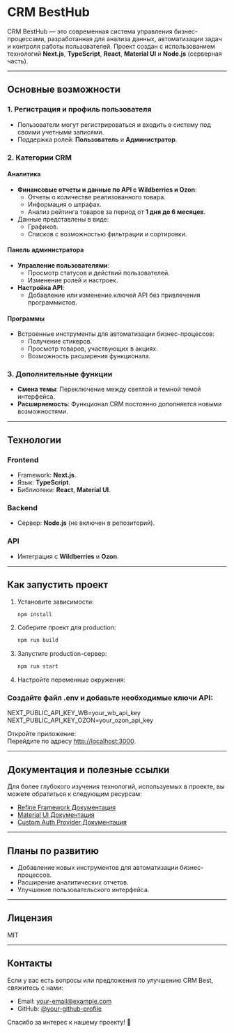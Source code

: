 # CRM BestHub

CRM BestHub — это современная система управления бизнес-процессами, разработанная для анализа данных, автоматизации задач и контроля работы пользователей. Проект создан с использованием технологий **Next.js**, **TypeScript**, **React**, **Material UI** и **Node.js** (серверная часть).

---

## Основные возможности

### 1. Регистрация и профиль пользователя

- Пользователи могут регистрироваться и входить в систему под своими учетными записями.
- Поддержка ролей: **Пользователь** и **Администратор**.

### 2. Категории CRM

#### Аналитика

- **Финансовые отчеты и данные по API с Wildberries и Ozon**:
  - Отчеты о количестве реализованного товара.
  - Информация о штрафах.
  - Анализ рейтинга товаров за период от **1 дня до 6 месяцев**.
- Данные представлены в виде:
  - Графиков.
  - Списков с возможностью фильтрации и сортировки.

#### Панель администратора

- **Управление пользователями**:
  - Просмотр статусов и действий пользователей.
  - Изменение ролей и настроек.
- **Настройка API**:
  - Добавление или изменение ключей API без привлечения программистов.

#### Программы

- Встроенные инструменты для автоматизации бизнес-процессов:
  - Получение стикеров.
  - Просмотр товаров, участвующих в акциях.
  - Возможность расширения функционала.

### 3. Дополнительные функции

- **Смена темы**: Переключение между светлой и темной темой интерфейса.
- **Расширяемость**: Функционал CRM постоянно дополняется новыми возможностями.

---

## Технологии

### Frontend

- Framework: **Next.js**.
- Язык: **TypeScript**.
- Библиотеки: **React**, **Material UI**.

### Backend

- Сервер: **Node.js** (не включен в репозиторий).

### API

- Интеграция с **Wildberries** и **Ozon**.

---

## Как запустить проект

1. Установите зависимости:

   ```bash
   npm install


   ```

2. Соберите проект для production:

   ```bash
   npm run build

   ```

3. Запустите production-сервер:

   ```bash
   npm run start

   ```

4. Настройте переменные окружения:

### Создайте файл .env и добавьте необходимые ключи API:

NEXT_PUBLIC_API_KEY_WB=your_wb_api_key
NEXT_PUBLIC_API_KEY_OZON=your_ozon_api_key

Откройте приложение:  
Перейдите по адресу [http://localhost:3000](http://localhost:3000).

---

## Документация и полезные ссылки

Для более глубокого изучения технологий, используемых в проекте, вы можете обратиться к следующим ресурсам:

- [Refine Framework Документация](https://refine.dev/docs)
- [Material UI Документация](https://refine.dev/docs/ui-frameworks/mui/tutorial/)
- [Custom Auth Provider Документация](https://refine.dev/docs/core/providers/auth-provider/)

---

## Планы по развитию

- Добавление новых инструментов для автоматизации бизнес-процессов.
- Расширение аналитических отчетов.
- Улучшение пользовательского интерфейса.

---

## Лицензия

MIT

---

## Контакты

Если у вас есть вопросы или предложения по улучшению CRM Best, свяжитесь с нами:

- Email: [your-email@example.com](mailto:your-email@example.com)
- GitHub: [@your-github-profile](https://github.com/your-github-profile)

Спасибо за интерес к нашему проекту! 🚀
